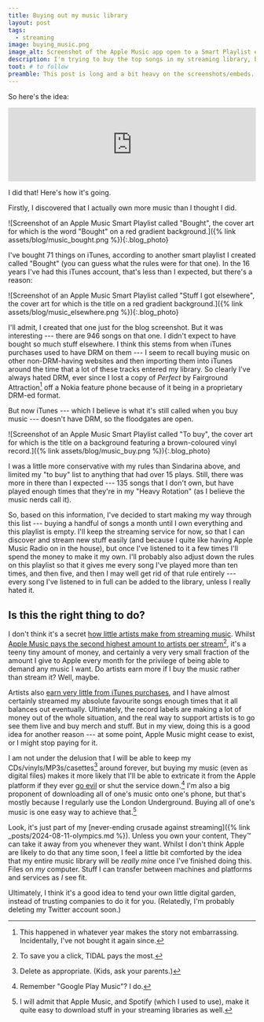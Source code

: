 ```yaml
---
title: Buying out my music library
layout: post
tags:
  - streaming
image: buying_music.png
image_alt: Screenshot of the Apple Music app open to a Smart Playlist entitled 'To buy', the cover art for which is the title on a background featuring a brown-coloured vinyl record.
description: I'm trying to buy the top songs in my streaming library, because it's the right thing to do
toot: # to follow
preamble: This post is long and a bit heavy on the screenshots/embeds. Sorry.
---
```


So here's the idea:

<iframe src="https://ngmx.com/@sindarina/113610133053662256/embed" class="mastodon-embed" style="width: 100%; border: 0" allowfullscreen="allowfullscreen"></iframe>

I did that! Here's how it's going.

Firstly, I discovered that I actually own more music than I thought I did.

![Screenshot of an Apple Music Smart Playlist called "Bought", the cover art for which is the word "Bought" on a red gradient background.]({% link assets/blog/music_bought.png %}){:.blog_photo}

I've bought 71 things on iTunes, according to another smart playlist I created called "Bought" (you can guess what the rules were for that one). In the 16 years I've had this iTunes account, that's less than I expected, but there's a reason:

![Screenshot of an Apple Music Smart Playlist called "Stuff I got elsewhere", the cover art for which is the title on a red gradient background.]({% link assets/blog/music_elsewhere.png %}){:.blog_photo}

I'll admit, I created that one just for the blog screenshot. But it was interesting --- there are 946 songs on that one. I didn't expect to have bought so much stuff elsewhere. I think this stems from when iTunes purchases used to have DRM on them --- I seem to recall buying music on other non-DRM-having websites and then importing them into iTunes around the time that a lot of these tracks entered my library. So clearly I've always hated DRM, ever since I lost a copy of _Perfect_ by Fairground Attraction[^1] off a Nokia feature phone because of it being in a proprietary DRM-ed format.

But now iTunes --- which I believe is what it's still called when you buy music --- doesn't have DRM, so the floodgates are open.

![Screenshot of an Apple Music Smart Playlist called "To buy", the cover art for which is the title on a background featuring a brown-coloured vinyl record.]({% link assets/blog/music_buy.png %}){:.blog_photo}

I was a little more conservative with my rules than Sindarina above, and limited my "to buy" list to anything that had over 15 plays. Still, there was more in there than I expected --- 135 songs that I don't own, but have played enough times that they're in my "Heavy Rotation" (as I believe the music nerds call it).

So, based on this information, I've decided to start making my way through this list --- buying a handful of songs a month until I own everything and this playlist is empty. I'll keep the streaming service for now, so that I can discover and stream new stuff easily (and because I quite like having Apple Music Radio on in the house), but once I've listened to it a few times I'll spend the money to make it my own. I'll probably also adjust down the rules on this playlist so that it gives me every song I've played more than ten times, and then five, and then I may well get rid of that rule entirely --- every song I've listened to in full can be added to the library, unless I really hated it.

## Is this the right thing to do?

I don't think it's a secret [how little artists make from streaming music](https://www.billboard.com/pro/music-streaming-royalty-payments-explained-song-profits/). Whilst [Apple Music pays the second highest amount to artists per stream](https://virpp.com/hello/music-streaming-payouts-comparison-a-guide-for-musicians/)[^2], it's a teeny tiny amount of money, and certainly a very very small fraction of the amount I give to Apple every month for the privilege of being able to demand any music I want. Do artists earn more if I buy the music rather than stream it? Well, maybe.

Artists also [earn very little from iTunes purchases](https://investinganswers.com/articles/who-really-profits-your-itunes-downloads), and I have almost certainly streamed my absolute favourite songs enough times that it all balances out eventually. Ultimately, the record labels are making a lot of money out of the whole situation, and the real way to support artists is to go see them live and buy merch and stuff. But in my view, doing this is a good idea for another reason --- at some point, Apple Music might cease to exist, or I might stop paying for it.

I am not under the delusion that I will be able to keep my CDs/vinyls/MP3s/casettes[^3] around forever, but buying my music (even as digital files) makes it more likely that I'll be able to extricate it from the Apple platform if they ever [go evil](https://xkcd.com/792/) or shut the service down.[^4] I'm also a big proponent of downloading all of one's music onto one's phone, but that's mostly because I regularly use the London Underground. Buying all of one's music is one easy way to achieve that.[^5]

Look, it's just part of my [never-ending crusade against streaming]({% link _posts/2024-08-11-olympics.md %}). Unless you own your content, They™ can take it away from you whenever they want. Whilst I don't think Apple are likely to do that any time soon, I feel a little bit comforted by the idea that my entire music library will be _really mine_ once I've finished doing this. Files on _my_ computer. Stuff I can transfer between machines and platforms and services as _I_ see fit.

Ultimately, I think it's a good idea to tend your own little digital garden, instead of trusting companies to do it for you. (Relatedly, I'm probably deleting my Twitter account soon.)


[^1]: This happened in whatever year makes the story not embarrassing. Incidentally, I've not bought it again since.
[^2]: To save you a click, TIDAL pays the most.
[^3]: Delete as appropriate. (Kids, ask your parents.)
[^4]: Remember "Google Play Music"? I do.
[^5]: I will admit that Apple Music, and Spotify (which I used to use), make it quite easy to download stuff in your streaming libraries as well.

<script src="https://mastodon.social/embed.js" async="async"></script>
